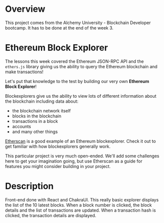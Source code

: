 # Overview

This project comes from the Alchemy University - Blockchain Developer bootcamp. It has to be done at the end of the week 3.

# Ethereum Block Explorer

The lessons this week covered the Ethereum JSON-RPC API and the `ethers.js` library giving us the ability to query the Ethereum blockchain and make transactions!

Let's put that knowledge to the test by building our very own **Ethereum Block Explorer**!

Blockexplorers give us the ability to view lots of different information about the blockchain including data about:

- the blockchain network itself
- blocks in the blockchain
- transactions in a block
- accounts
- and many other things

[Etherscan](https://etherscan.io/) is a good example of an Ethereum blockexplorer. Check it out to get familiar with how blockexplorers generally work.

This particular project is very much open-ended. We'll add some challenges here to get your imagination going, but use Etherscan as a guide for features you might consider building in your project.

# Description

Front-end done with React and ChakraUI.
This really basic explorer displays the list of the 10 latest blocks.
When a block number is clicked, the block details and the list of transactions are updated.
When a transaction hash is clicked, the transaction details are displayed.
